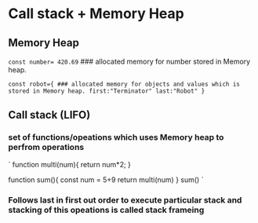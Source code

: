 
# Call stack + Memory Heap

## Memory Heap

`const number= 420.69`  ### allocated memory for number stored in Memory heap.

`const robot={ ### allocated memory for objects and values which is stored in Memory heap.
first:"Terminator"
last:"Robot"
}`


## Call stack (LIFO)

### set of functions/opeations which uses Memory heap to perfrom operations

` function multi(num){
return num*2;
}

function sum(){
const num = 5+9
return multi(num)
}
sum() `

### Follows last in first out order to execute particular stack and stacking of this opeations is called stack frameing


